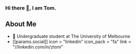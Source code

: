 ### Hi there 👋, I am Tom.

## About Me
* 🌱 Undergraduate student at The University of Melbourne
* [[params.social]]
    icon = "linkedin"
    icon_pack = "fa"
    link = "//linkedin.com/in/ztom"
